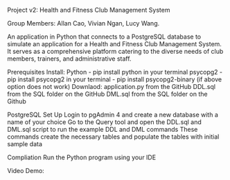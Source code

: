 Project v2: Health and Fitness Club Management System

Group Members: Allan Cao, Vivian Ngan, Lucy Wang.

An application in Python that connects to a PostgreSQL database to simulate an application for a Health and Fitness Club Management System. It serves as a comprehensive platform catering to the diverse needs of club members, trainers, and administrative staff.

Prerequisites
    Install: Python
                - pip install python in your terminal
             psycopg2
                - pip install psycopg2 in your terminal
                - pip install psycopg2-binary (if above option does not work)
    Downlaod: application.py from the GitHub
              DDL.sql from the SQL folder on the GitHub
              DML.sql from the SQL folder on the Github

PostgreSQL Set Up
    Login to pgAdmin 4 and create a new database with a name of your choice
    Go to the Query tool and open the DDL.sql and DML.sql script to run the example DDL and DML commands
    These commands create the necessary tables and populate the tables with initial sample data

Compliation
    Run the Python program using your IDE

Video Demo: 
